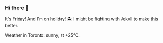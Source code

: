### Hi there :wave:

It's Friday! And I'm on holiday! :desert_island: I might be fighting with Jekyll to make [this](https://swissclubtoronto.ca) better.

Weather in Toronto: sunny, at +25°C.
